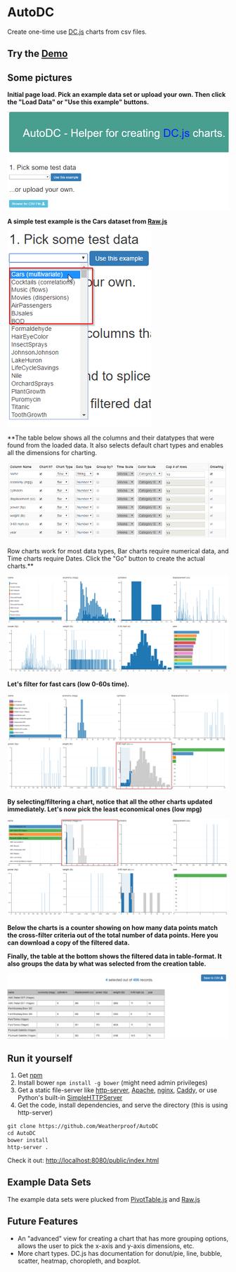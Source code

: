 # AutoDC
Create one-time use [DC.js](https://dc-js.github.io/dc.js/) charts from csv files.

## Try the [Demo](https://dstreet26.com/AutoDC/public/index.html)

## Some pictures

**Initial page load. Pick an example data set or upload your own. Then click the "Load Data" or "Use this example" buttons.**

![Initial page load](https://github.com/Weatherproof/AutoDC/raw/master/doc/images/Initial%20page%20load.png "Initial page load")

**A simple test example is the Cars dataset from [Raw.js](http://raw.densitydesign.org/)**

![Example Datasets](https://github.com/Weatherproof/AutoDC/raw/master/doc/images/Example%20Datasets.png "Example Datasets")

**The table below shows all the columns and their datatypes that were found from the loaded data. It also selects default chart types and enables all the dimensions for charting. 

![Config Table](https://github.com/Weatherproof/AutoDC/raw/master/doc/images/Config%20Table.png "Config Table")

Row charts work for most data types, Bar charts require numerical data, and Time charts require Dates. Click the "Go" button to create the actual charts.**

![Generated charts 2](https://github.com/Weatherproof/AutoDC/raw/master/doc/images/Generated%20charts%202.png "Generated charts 2")

**Let's filter for fast cars (low 0-60s time).**

![Filtering fast cars](https://github.com/Weatherproof/AutoDC/raw/master/doc/images/Filtering%20fast%20cars.png "Filtering fast cars")

**By selecting/filtering a chart, notice that all the other charts updated immediately. Let's now pick the least economical ones (low mpg)**

![Filtering economic cars](https://github.com/Weatherproof/AutoDC/raw/master/doc/images/Filtering%20economic%20cars.png "Filtering economic cars")

**Below the charts is a counter showing on how many data points match the cross-filter criteria out of the total number of data points. Here you can download a copy of the filtered data.**

**Finally, the table at the bottom shows the filtered data in table-format. It also groups the data by what was selected from the creation table.**

![Filtered Datatable](https://github.com/Weatherproof/AutoDC/raw/master/doc/images/Filtered%20Datatable.png "Filtered Datatable")


## Run it yourself

1. Get [npm](https://nodejs.org/en/)
2. Install bower `npm install -g bower` (might need admin privileges)
3. Get a static file-server like [http-server](https://github.com/indexzero/http-server), [Apache](https://www.apache.org/), [nginx](https://www.nginx.com/resources/wiki/), [Caddy](https://caddyserver.com/), or use Python's built-in [SimpleHTTPServer](https://docs.python.org/2/library/simplehttpserver.html)
4. Get the code, install dependencies, and serve the directory (this is using http-server)

```shell
git clone https://github.com/Weatherproof/AutoDC
cd AutoDC
bower install 
http-server .
```
Check it out: [http://localhost:8080/public/index.html](http://localhost:8080/public/index.html)

## Example Data Sets
The example data sets were plucked from [PivotTable.js](http://nicolas.kruchten.com/pivottable/examples/) and [Raw.js](http://raw.densitydesign.org/)

## Future Features

- An "advanced" view for creating a chart that has more grouping options, allows the user to pick the x-axis and y-axis dimensions, etc.
- More chart types. DC.js has documentation for donut/pie, line, bubble, scatter, heatmap, choropleth, and boxplot.
